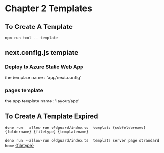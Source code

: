 # Chapter 2 Templates

## To Create A Template

`npm run tool -- template`

## next.config.js template
### Deploy to Azure Static Web App

the template name : 'app/next.config' 

### pages template
the app template name : 'layout/app' 

## To Create A Template Expired
`deno run --allow-run oldguard/index.ts  template {subfoldername} {foldername} {filetype} {templatename}`

`deno run --allow-run oldguard/index.ts  template server page strandard home`
[{filetype}](./io/temp/templates)


